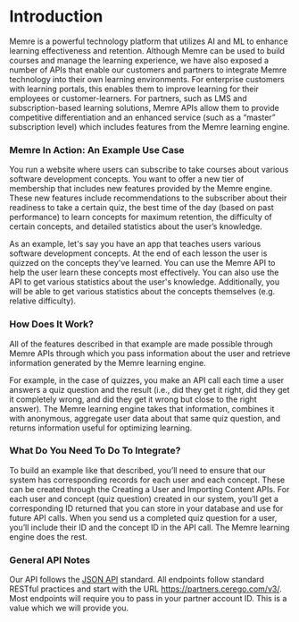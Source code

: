 # Introduction

Memre is a powerful technology platform that utilizes AI and ML to enhance learning effectiveness and retention. Although Memre can be used to build courses and manage the learning experience, we have also exposed a number of APIs that enable our customers and partners to integrate Memre technology into their own learning environments. For enterprise customers with learning portals, this enables them to improve learning for their employees or customer-learners. For partners, such as LMS and subscription-based learning solutions, Memre APIs allow them to provide competitive differentiation and an enhanced service (such as a “master” subscription level) which includes features from the Memre learning engine.

### Memre In Action: An Example Use Case

You run a website where users can subscribe to take courses about various software development concepts. You want to offer a new tier of membership that includes new features provided by the Memre engine. These new features include recommendations to the subscriber about their readiness to take a certain quiz, the best time of the day (based on past performance) to learn concepts for maximum retention, the difficulty of certain concepts, and detailed statistics about the user’s knowledge.

As an example, let's say you have an app that teaches users various software development concepts. At the end of each lesson the user is quizzed on the concepts they've learned. You can use the Memre API to help the user learn these concepts most effectively. You can also use the API to get various statistics about the user's knowledge. Additionally, you will be able to get various statistics about the concepts themselves (e.g. relative difficulty).

### How Does It Work?

All of the features described in that example are made possible through Memre APIs through which you pass information about the user and retrieve information generated by the Memre learning engine.

For example, in the case of quizzes, you make an API call each time a user answers a quiz question and the result (i.e., did they get it right, did they get it completely wrong, and did they get it wrong but close to the right answer). The Memre learning engine takes that information, combines it with anonymous, aggregate user data about that same quiz question, and returns information useful for optimizing learning.

### What Do You Need To Do To Integrate?

To build an example like that described, you’ll need to ensure that our system has corresponding records for each user and each concept. These can be created through the Creating a User and Importing Content APIs. For each user and concept (quiz question) created in our system, you’ll get a corresponding ID returned that you can store in your database and use for future API calls. When you send us a completed quiz question for a user, you’ll include their ID and the concept ID in the API call. The Memre learning engine does the rest.

### General API Notes

Our API follows the [JSON API](http://jsonapi.org/) standard. All endpoints follow standard RESTful practices and start with the URL https://partners.cerego.com/v3/. Most endpoints will require you to pass in your partner account ID. This is a value which we will provide you.
